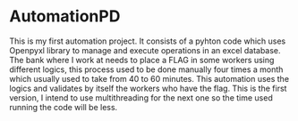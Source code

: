 # AutomationPD
This is my first automation project. It consists of a pyhton code which uses Openpyxl library to manage and execute operations in an excel database. The bank where I work at needs to place a FLAG in some workers using different logics, this process used to be done manually four times a month which usually used to take from 40 to 60 minutes. This automation uses the logics and validates by itself the workers who have the flag. This is the first version, I intend to use multithreading for the next one so the time used running the code will be less.

